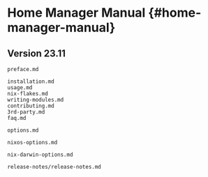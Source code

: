 # Home Manager Manual {#home-manager-manual}

## Version 23.11


```{=include=} preface
preface.md
```

```{=include=} parts
installation.md
usage.md
nix-flakes.md
writing-modules.md
contributing.md
3rd-party.md
faq.md
```

```{=include=} appendix html:into-file=//options.xhtml
options.md
```

```{=include=} appendix html:into-file=//nixos-options.xhtml
nixos-options.md
```

```{=include=} appendix html:into-file=//nix-darwin-options.xhtml
nix-darwin-options.md
```
```{=include=} appendix html:into-file=//release-notes.xhtml
release-notes/release-notes.md
```
